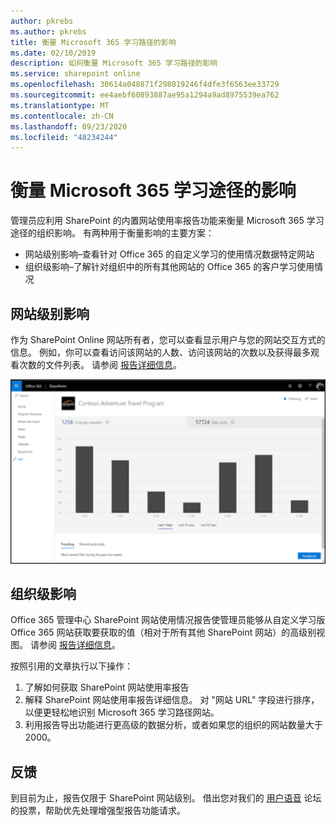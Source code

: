 ```yaml
---
author: pkrebs
ms.author: pkrebs
title: 衡量 Microsoft 365 学习路径的影响
ms.date: 02/10/2019
description: 如何衡量 Microsoft 365 学习路径的影响
ms.service: sharepoint online
ms.openlocfilehash: 30614a048871f298019246f4dfe3f6563ee33729
ms.sourcegitcommit: ee4aebf60893887ae95a1294a9ad8975539ea762
ms.translationtype: MT
ms.contentlocale: zh-CN
ms.lasthandoff: 09/23/2020
ms.locfileid: "48234244"
---
```

# <a name="measuring-impact-of-microsoft-365-learning-pathways"></a>衡量 Microsoft 365 学习途径的影响

管理员应利用 SharePoint 的内置网站使用率报告功能来衡量 Microsoft 365 学习途径的组织影响。 有两种用于衡量影响的主要方案： 
- 网站级别影响–查看针对 Office 365 的自定义学习的使用情况数据特定网站 
- 组织级影响–了解针对组织中的所有其他网站的 Office 365 的客户学习使用情况

## <a name="site-level-impact"></a>网站级别影响

作为 SharePoint Online 网站所有者，您可以查看显示用户与您的网站交互方式的信息。 例如，你可以查看访问该网站的人数、访问该网站的次数以及获得最多观看次数的文件列表。 请参阅 [报告详细信息](https://support.office.com/article/view-usage-data-for-your-sharepoint-site-2fa8ddc2-c4b3-4268-8d26-a772dc55779e)。 

![cg-measureimpactreport.png](media/cg-measureimpactreport.png)

## <a name="organization-level-impact"></a>组织级影响
Office 365 管理中心 SharePoint 网站使用情况报告使管理员能够从自定义学习版 Office 365 网站获取要获取的值（相对于所有其他 SharePoint 网站）的高级别视图。 请参阅 [报告详细信息](https://docs.microsoft.com/office365/admin/activity-reports/sharepoint-site-usage?view=o365-worldwide)。
 
按照引用的文章执行以下操作： 
1. 了解如何获取 SharePoint 网站使用率报告 
2. 解释 SharePoint 网站使用率报告详细信息。 对 "网站 URL" 字段进行排序，以便更轻松地识别 Microsoft 365 学习路径网站。 
3. 利用报告导出功能进行更高级的数据分析，或者如果您的组织的网站数量大于2000。 

## <a name="feedback"></a>反馈

到目前为止，报告仅限于 SharePoint 网站级别。 借出您对我们的 [用户语音](https://go.microsoft.com/fwlink/?linkid=2109552) 论坛的投票，帮助优先处理增强型报告功能请求。   

